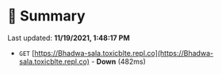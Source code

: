 # 📖 Summary
Last updated: **11/19/2021, 1:48:17 PM**

- `GET` [https://Bhadwa-sala.toxicblte.repl.co](https://Bhadwa-sala.toxicblte.repl.co) - **Down** (482ms)
